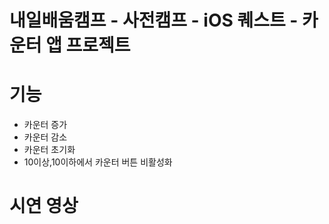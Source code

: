 # 내일배움캠프 - 사전캠프 - iOS 퀘스트 - 카운터 앱 프로젝트

# 기능
  - 카운터 증가
  - 카운터 감소
  - 카운터 초기화
  - 10이상,10이하에서 카운터 버튼 비활성화

# 시연 영상
